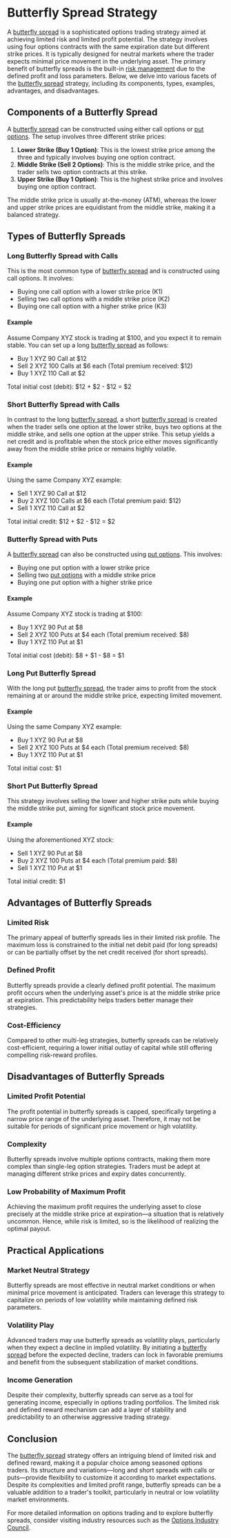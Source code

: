 # Butterfly Spread Strategy

A [butterfly spread](../b/butterfly_spread.md) is a sophisticated options trading strategy aimed at achieving limited risk and limited profit potential. The strategy involves using four options contracts with the same expiration date but different strike prices. It is typically designed for neutral markets where the trader expects minimal price movement in the underlying asset. The primary benefit of butterfly spreads is the built-in [risk management](../r/risk_management.md) due to the defined profit and loss parameters. Below, we delve into various facets of the [butterfly spread](../b/butterfly_spread.md) strategy, including its components, types, examples, advantages, and disadvantages.

## Components of a Butterfly Spread

A [butterfly spread](../b/butterfly_spread.md) can be constructed using either call options or [put options](../p/put_options.md). The setup involves three different strike prices:

1. **Lower Strike (Buy 1 Option)**: This is the lowest strike price among the three and typically involves buying one option contract.
2. **Middle Strike (Sell 2 Options)**: This is the middle strike price, and the trader sells two option contracts at this strike.
3. **Upper Strike (Buy 1 Option)**: This is the highest strike price and involves buying one option contract.

The middle strike price is usually at-the-money (ATM), whereas the lower and upper strike prices are equidistant from the middle strike, making it a balanced strategy.

## Types of Butterfly Spreads

### Long Butterfly Spread with Calls

This is the most common type of [butterfly spread](../b/butterfly_spread.md) and is constructed using call options. It involves:
- Buying one call option with a lower strike price (K1)
- Selling two call options with a middle strike price (K2)
- Buying one call option with a higher strike price (K3)

#### Example
Assume Company XYZ stock is trading at $100, and you expect it to remain stable. You can set up a long [butterfly spread](../b/butterfly_spread.md) as follows:
- Buy 1 XYZ 90 Call at $12
- Sell 2 XYZ 100 Calls at $6 each (Total premium received: $12)
- Buy 1 XYZ 110 Call at $2

Total initial cost (debit): $12 + $2 - $12 = $2

### Short Butterfly Spread with Calls

In contrast to the long [butterfly spread](../b/butterfly_spread.md), a short [butterfly spread](../b/butterfly_spread.md) is created when the trader sells one option at the lower strike, buys two options at the middle strike, and sells one option at the upper strike. This setup yields a net credit and is profitable when the stock price either moves significantly away from the middle strike price or remains highly volatile.

#### Example
Using the same Company XYZ example:
- Sell 1 XYZ 90 Call at $12
- Buy 2 XYZ 100 Calls at $6 each (Total premium paid: $12)
- Sell 1 XYZ 110 Call at $2

Total initial credit: $12 + $2 - $12 = $2

### Butterfly Spread with Puts

A [butterfly spread](../b/butterfly_spread.md) can also be constructed using [put options](../p/put_options.md). This involves:
- Buying one put option with a lower strike price
- Selling two [put options](../p/put_options.md) with a middle strike price
- Buying one put option with a higher strike price

#### Example
Assume Company XYZ stock is trading at $100:
- Buy 1 XYZ 90 Put at $8
- Sell 2 XYZ 100 Puts at $4 each (Total premium received: $8)
- Buy 1 XYZ 110 Put at $1

Total initial cost (debit): $8 + $1 - $8 = $1

### Long Put Butterfly Spread

With the long put [butterfly spread](../b/butterfly_spread.md), the trader aims to profit from the stock remaining at or around the middle strike price, expecting limited movement.

#### Example
Using the same Company XYZ example:
- Buy 1 XYZ 90 Put at $8
- Sell 2 XYZ 100 Puts at $4 each (Total premium received: $8)
- Buy 1 XYZ 110 Put at $1

Total initial cost: $1

### Short Put Butterfly Spread

This strategy involves selling the lower and higher strike puts while buying the middle strike put, aiming for significant stock price movement.

#### Example
Using the aforementioned XYZ stock:
- Sell 1 XYZ 90 Put at $8
- Buy 2 XYZ 100 Puts at $4 each (Total premium paid: $8)
- Sell 1 XYZ 110 Put at $1

Total initial credit: $1

## Advantages of Butterfly Spreads

### Limited Risk

The primary appeal of butterfly spreads lies in their limited risk profile. The maximum loss is constrained to the initial net debit paid (for long spreads) or can be partially offset by the net credit received (for short spreads).

### Defined Profit

Butterfly spreads provide a clearly defined profit potential. The maximum profit occurs when the underlying asset's price is at the middle strike price at expiration. This predictability helps traders better manage their strategies.

### Cost-Efficiency

Compared to other multi-leg strategies, butterfly spreads can be relatively cost-efficient, requiring a lower initial outlay of capital while still offering compelling risk-reward profiles.

## Disadvantages of Butterfly Spreads

### Limited Profit Potential

The profit potential in butterfly spreads is capped, specifically targeting a narrow price range of the underlying asset. Therefore, it may not be suitable for periods of significant price movement or high volatility.

### Complexity

Butterfly spreads involve multiple options contracts, making them more complex than single-leg option strategies. Traders must be adept at managing different strike prices and expiry dates concurrently.

### Low Probability of Maximum Profit

Achieving the maximum profit requires the underlying asset to close precisely at the middle strike price at expiration—a situation that is relatively uncommon. Hence, while risk is limited, so is the likelihood of realizing the optimal payout.

## Practical Applications

### Market Neutral Strategy

Butterfly spreads are most effective in neutral market conditions or when minimal price movement is anticipated. Traders can leverage this strategy to capitalize on periods of low volatility while maintaining defined risk parameters.

### Volatility Play

Advanced traders may use butterfly spreads as volatility plays, particularly when they expect a decline in implied volatility. By initiating a [butterfly spread](../b/butterfly_spread.md) before the expected decline, traders can lock in favorable premiums and benefit from the subsequent stabilization of market conditions.

### Income Generation

Despite their complexity, butterfly spreads can serve as a tool for generating income, especially in options trading portfolios. The limited risk and defined reward mechanism can add a layer of stability and predictability to an otherwise aggressive trading strategy.

## Conclusion

The [butterfly spread](../b/butterfly_spread.md) strategy offers an intriguing blend of limited risk and defined reward, making it a popular choice among seasoned options traders. Its structure and variations—long and short spreads with calls or puts—provide flexibility to customize it according to market expectations. Despite its complexities and limited profit range, butterfly spreads can be a valuable addition to a trader's toolkit, particularly in neutral or low volatility market environments.

For more detailed information on options trading and to explore butterfly spreads, consider visiting industry resources such as the [Options Industry Council](https://www.theocc.com/).
